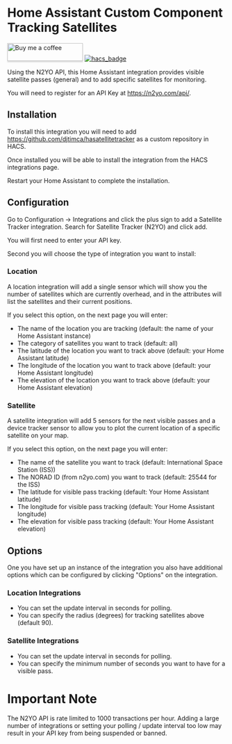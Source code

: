 # Home Assistant Custom Component Tracking Satellites

<a target="_blank" href="https://www.buymeacoffee.com/djtimca"><img src="https://www.buymeacoffee.com/assets/img/custom_images/orange_img.png" alt="Buy me a coffee" style="height: 41px !important;width: 174px !important;box-shadow: 0px 3px 2px 0px rgba(190, 190, 190, 0.5) !important;-webkit-box-shadow: 0px 3px 2px 0px rgba(190, 190, 190, 0.5) !important;"></a> [![hacs_badge](https://img.shields.io/badge/HACS-Custom-orange.svg?style=for-the-badge)](https://github.com/hacs/integration)

Using the N2YO API, this Home Assistant integration provides visible satellite passes (general) and to add specific satellites for monitoring.

You will need to register for an API Key at <https://n2yo.com/api/>.

## Installation

To install this integration you will need to add <https://github.com/djtimca/hasatellitetracker> as a custom repository in HACS.

Once installed you will be able to install the integration from the HACS integrations page.

Restart your Home Assistant to complete the installation.

## Configuration

Go to Configuration -> Integrations and click the plus sign to add a Satellite Tracker integration. Search for Satellite Tracker (N2YO) and click add.

You will first need to enter your API key.

Second you will choose the type of integration you want to install:

### Location

A location integration will add a single sensor which will show you the number of satellites which are currently overhead, and in the attributes will list the satellites and their current positions.

If you select this option, on the next page you will enter:

- The name of the location you are tracking (default: the name of your Home Assistant instance)
- The category of satellites you want to track (default: all)
- The latitude of the location you want to track above (default: your Home Assistant latitude)
- The longitude of the location you want to track above (default: your Home Assistant longitude)
- The elevation of the location you want to track above (default: your Home Assistant elevation)

### Satellite

A satellite integration will add 5 sensors for the next visible passes and a device tracker sensor to allow you to plot the current location of a specific satellite on your map.

If you select this option, on the next page you will enter:

- The name of the satellite you want to track (default: International Space Station (ISS))
- The NORAD ID (from n2yo.com) you want to track (default: 25544 for the ISS)
- The latitude for visible pass tracking (default: Your Home Assistant latitude)
- The longitude for visible pass tracking (default: Your Home Assistant longitude)
- The elevation for visible pass tracking (default: Your Home Assistant elevation)

## Options

One you have set up an instance of the integration you also have additional options which can be configured by clicking "Options" on the integration.

### Location Integrations

- You can set the update interval in seconds for polling.
- You can specify the radius (degrees) for tracking satellites above (default 90).

### Satellite Integrations

- You can set the update interval in seconds for polling.
- You can specify the minimum number of seconds you want to have for a visible pass.

# Important Note

The N2YO API is rate limited to 1000 transactions per hour. Adding a large number of integrations or setting your polling / update interval too low may result in your API key from being suspended or banned.

